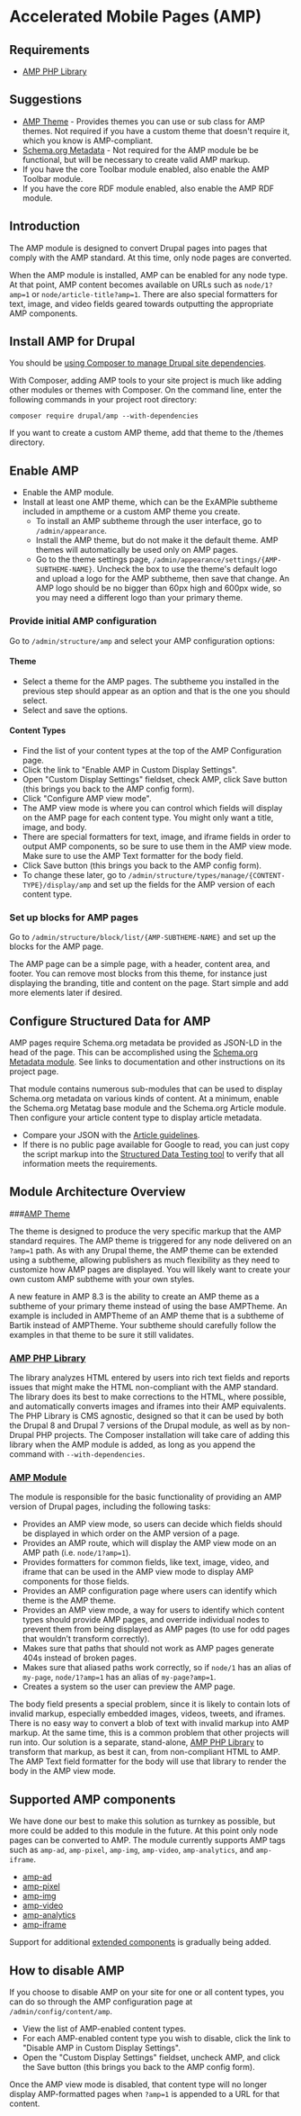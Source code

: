 # Accelerated Mobile Pages (AMP)

## Requirements

* [AMP PHP Library](https://github.com/Lullabot/amp-library)

## Suggestions
* [AMP Theme](https://www.drupal.org/project/amptheme) - Provides themes you can use or sub class for AMP themes. Not required if you have a custom theme that doesn't require it, which you know is AMP-compliant.
* [Schema.org Metadata](https://www.drupal.org/project/schema_metatag) - Not required for the AMP module be be functional, but will be necessary to create valid AMP markup.
* If you have the core Toolbar module enabled, also enable the AMP Toolbar module.
* If you have the core RDF module enabled, also enable the AMP RDF module.


## Introduction

The AMP module is designed to convert Drupal pages into pages that comply with the AMP standard. At this time, only node pages are converted.

When the AMP module is installed, AMP can be enabled for any node type. At that point, AMP content becomes available on URLs such as `node/1?amp=1` or `node/article-title?amp=1`. There are also special formatters for text, image, and video fields geared towards outputting the appropriate AMP components.

## Install AMP for Drupal

You should be [using Composer to manage Drupal site dependencies](https://www.drupal.org/docs/develop/using-composer/using-composer-to-manage-drupal-site-dependencies).

With Composer, adding AMP tools to your site project is much like adding other modules or themes with Composer. On the command line, enter the following commands in your project root directory:

`composer require drupal/amp --with-dependencies`

If you want to create a custom AMP theme, add that theme to the /themes directory.

## Enable AMP

* Enable the AMP module. 
* Install at least one AMP theme, which can be the ExAMPle subtheme included in amptheme or a custom AMP theme you create. 
  * To install an AMP subtheme through the user interface, go to `/admin/appearance`.
  * Install the AMP theme, but do not make it the default theme. AMP themes will automatically be used only on AMP pages.
  * Go to the theme settings page, `/admin/appearance/settings/{AMP-SUBTHEME-NAME}`. Uncheck the box to use the theme's default logo and upload a logo for the AMP subtheme, then save that change. An AMP logo should be no bigger than 60px high and 600px wide, so you may need a different logo than your primary theme.

### Provide initial AMP configuration
Go to `/admin/structure/amp` and select your AMP configuration options:

#### Theme
* Select a theme for the AMP pages. The subtheme you installed in the previous step should appear as an option and that is the one you should select.
* Select and save the options.

#### Content Types
* Find the list of your content types at the top of the AMP Configuration page.
* Click the link to "Enable AMP in Custom Display Settings".
* Open "Custom Display Settings" fieldset, check AMP, click Save button (this brings you back to the AMP config form).
* Click "Configure AMP view mode".
* The AMP view mode is where you can control which fields will display on the AMP page for each content type. You might only want a title, image, and body.
* There are special formatters for text, image, and iframe fields in order to output AMP components, so be sure to use them in the AMP view mode. Make sure to use the AMP Text formatter for the body field.
* Click Save button (this brings you back to the AMP config form).
* To change these later, go to `/admin/structure/types/manage/{CONTENT-TYPE}/display/amp` and set up the fields for the AMP version of each content type.

### Set up blocks for AMP pages
Go to `/admin/structure/block/list/{AMP-SUBTHEME-NAME}` and set up the blocks for the AMP page.

The AMP page can be a simple page, with a header, content area, and footer. You can remove most blocks from this theme, for instance just displaying the branding, title and content on the page. Start simple and add more elements later if desired.

## Configure Structured Data for AMP

AMP pages require Schema.org metadata be provided as JSON-LD in the head of the page. This can be accomplished using the [Schema.org Metadata module](https://www.drupal.org/project/schema_metadata). See links to documentation and other instructions on its project page. 

That module contains numerous sub-modules that can be used to display Schema.org metadata on various kinds of content. At a minimum, enable the Schema.org Metatag base module and the Schema.org Article module. Then configure your article content type to display article metadata.

* Compare your JSON with the [Article guidelines](https://developers.google.com/search/docs/data-types/articles).
* If there is no public page available for Google to read, you can just copy the script markup into the [Structured Data Testing tool](https://search.google.com/structured-data/testing-tool) to verify that all information meets the requirements.

## Module Architecture Overview

###[AMP Theme](https://www.drupal.org/project/amptheme)

The theme is designed to produce the very specific markup that the AMP standard requires. The AMP theme is triggered for any node delivered on an `?amp=1` path. As with any Drupal theme, the AMP theme can be extended using a subtheme, allowing publishers as much flexibility as they need to customize how AMP pages are displayed. You will likely want to create your own custom AMP subtheme with your own styles.

A new feature in AMP 8.3 is the ability to create an AMP theme as a subtheme of your primary theme instead of using the base AMPTheme. An example is included in AMPTheme of an AMP theme that is a subtheme of Bartik instead of AMPTheme. Your subtheme should carefully follow the examples in that theme to be sure it still validates.

### [AMP PHP Library](https://github.com/Lullabot/amp-library)

The library analyzes HTML entered by users into rich text fields and reports issues that might make the HTML non-compliant with the AMP standard.  The library does its best to make corrections to the HTML, where possible, and automatically converts images and iframes into their AMP equivalents. The PHP Library is CMS agnostic, designed so that it can be used by both the Drupal 8 and Drupal 7 versions of the Drupal module, as well as by non-Drupal PHP projects. The Composer installation will take care of adding this library when the AMP module is added, as long as you append the command with `--with-dependencies`.

### [AMP Module](https://www.drupal.org/project/amp)
The module is responsible for the basic functionality of providing an AMP version of Drupal pages, including the following tasks:

- Provides an AMP view mode, so users can decide which fields should be displayed in which order on the AMP version of a page.
- Provides an AMP route, which will display the AMP view mode on an AMP path (i.e. `node/1?amp=1`).
- Provides formatters for common fields, like text, image, video, and iframe that can be used in the AMP view mode to display AMP components for those fields.
- Provides an AMP configuration page where users can identify which theme is the AMP theme.
- Provides an AMP view mode, a way for users to identify which content types should provide AMP pages, and override individual nodes to prevent them from being displayed as AMP pages (to use for odd pages that wouldn’t transform correctly).
- Makes sure that paths that should not work as AMP pages generate 404s instead of broken pages.
- Makes sure that aliased paths work correctly, so if `node/1` has an alias of `my-page`, `node/1?amp=1` has an alias of `my-page?amp=1`.
- Creates a system so the user can preview the AMP page.

The body field presents a special problem, since it is likely to contain lots of invalid markup, especially embedded images, videos, tweets, and iframes. There is no easy way to convert a blob of text with invalid markup into AMP markup. At the same time, this is a common problem that other projects will run into. Our solution is a separate, stand-alone, [AMP PHP Library](https://github.com/Lullabot/amp-library) to transform that markup, as best it can, from non-compliant HTML to AMP. The AMP Text field formatter for the body will use that library to render the body in the AMP view mode.

## Supported AMP components

We have done our best to make this solution as turnkey as possible, but more could be added to this module in the future. At this point only node pages can be converted to AMP. The module currently supports AMP tags such as `amp-ad`, `amp-pixel`, `amp-img`, `amp-video`, `amp-analytics`, and `amp-iframe`. 


- [amp-ad](https://www.ampproject.org/docs/reference/amp-ad.html)
- [amp-pixel](https://www.ampproject.org/docs/reference/amp-pixel.html)
- [amp-img](https://www.ampproject.org/docs/reference/amp-img.html)
- [amp-video](https://www.ampproject.org/docs/reference/amp-video.html)
- [amp-analytics](https://www.ampproject.org/docs/reference/extended/amp-analytics.html)
- [amp-iframe](https://www.ampproject.org/docs/reference/extended/amp-iframe.html)

Support for additional [extended components](https://www.ampproject.org/docs/reference/extended.html) is gradually being added.

## How to disable AMP
If you choose to disable AMP on your site for one or all content types, you can do so through the AMP configuration page at `/admin/config/content/amp`.

* View the list of AMP-enabled content types.
* For each AMP-enabled content type you wish to disable, click the link to "Disable AMP in Custom Display Settings".
* Open the "Custom Display Settings" fieldset, uncheck AMP, and click the Save button (this brings you back to the AMP config form).

Once the AMP view mode is disabled, that content type will no longer display AMP-formatted pages when `?amp=1` is appended to a URL for that content.

